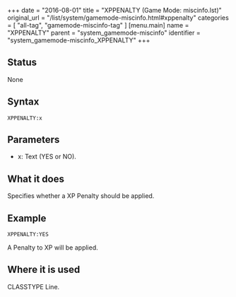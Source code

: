 +++
date = "2016-08-01"
title = "XPPENALTY (Game Mode: miscinfo.lst)"
original_url = "/list/system/gamemode-miscinfo.html#xppenalty"
categories = [ "all-tag", "gamemode-miscinfo-tag" ]
[menu.main]
    name = "XPPENALTY"
    parent = "system_gamemode-miscinfo"
    identifier = "system_gamemode-miscinfo_XPPENALTY"
+++

## Status

None

## Syntax

`XPPENALTY:x`

## Parameters

-   x: Text (YES or NO).



What it does
------------

Specifies whether a XP Penalty should be applied.

Example
-------

`XPPENALTY:YES`

A Penalty to XP will be applied.

Where it is used
----------------

CLASSTYPE Line.

